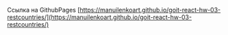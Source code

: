Ссылка на GithubPages
[https://manuilenkoart.github.io/goit-react-hw-03-restcountries/](https://manuilenkoart.github.io/goit-react-hw-03-restcountries/)
